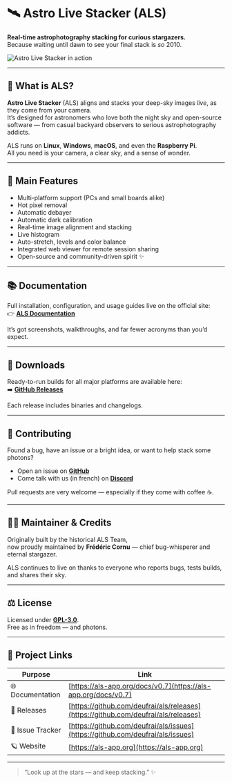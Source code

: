 # 🛰️ Astro Live Stacker (ALS)

**Real-time astrophotography stacking for curious stargazers.**  
Because waiting until dawn to see your final stack is *so* 2010.

![Astro Live Stacker in action](./als-screenshot.png)


---

## 🌌 What is ALS?

**Astro Live Stacker** (ALS) aligns and stacks your deep-sky images *live*, as they come from your camera.  
It’s designed for astronomers who love both the night sky and open-source software — from casual backyard observers to
serious astrophotography addicts.

ALS runs on **Linux**, **Windows**, **macOS**, and even the **Raspberry Pi**.  
All you need is your camera, a clear sky, and a sense of wonder.

---

## 🔭 Main Features

- Multi-platform support (PCs and small boards alike)
- Hot pixel removal
- Automatic debayer
- Automatic dark calibration
- Real-time image alignment and stacking
- Live histogram
- Auto-stretch, levels and color balance
- Integrated web viewer for remote session sharing
- Open-source and community-driven spirit ✨

---

## 📚 Documentation

Full installation, configuration, and usage guides live on the official site:  
👉 [**ALS Documentation**](https://als-app.org/docs/v0.7)

It’s got screenshots, walkthroughs, and far fewer acronyms than you’d expect.

---

## 💾 Downloads

Ready-to-run builds for all major platforms are available here:  
➡️ [**GitHub Releases**](https://github.com/deufrai/als/releases)

Each release includes binaries and changelogs.

---

## 🤝 Contributing

Found a bug, have an issue or a bright idea, or want to help stack some photons?  
- Open an issue on [**GitHub**](https://github.com/deufrai/als/issues)
- Come talk with us (in french) on [**Discord**](https://discord.com/channels/489463570552324097/1026765528108376074)

Pull requests are very welcome — especially if they come with coffee ☕.

---

## 👨‍🚀 Maintainer & Credits

Originally built by the historical ALS Team,  
now proudly maintained by **Frédéric Cornu** — chief bug-whisperer and eternal stargazer.

ALS continues to live on thanks to everyone who reports bugs, tests builds, and shares their sky.

---

## ⚖️ License

Licensed under [**GPL-3.0**](LICENSE.txt).  
Free as in freedom — and photons.

---

## 🧭 Project Links

| Purpose          | Link                                                                               |
|------------------|------------------------------------------------------------------------------------|
| 🌐 Documentation | [https://als-app.org/docs/v0.7](https://als-app.org/docs/v0.7)                     |
| 💾 Releases      | [https://github.com/deufrai/als/releases](https://github.com/deufrai/als/releases) |
| 🐞 Issue Tracker | [https://github.com/deufrai/als/issues](https://github.com/deufrai/als/issues)     |
| 🪐 Website       | [https://als-app.org](https://als-app.org)                                         |

---

> “Look up at the stars — and keep stacking.” ✨
